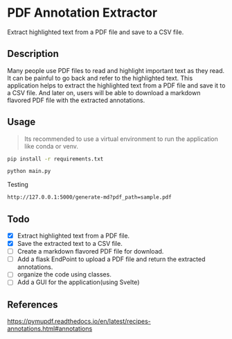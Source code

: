 # PDF Annotation Extractor

Extract highlighted text from a PDF file and save to a CSV file.

## Description

Many people use PDF files to read and highlight important text as they read. It can be painful to go back and refer to the highlighted text. This application helps to extract the highlighted text from a PDF file and save it to a CSV file. And later on, users will be able to download a markdown flavored PDF file with the extracted annotations. 

## Usage

> Its recommended to use a virtual environment to run the application like conda or venv.

```bash
pip install -r requirements.txt
```

```bash
python main.py
```

Testing 
```bash
http://127.0.0.1:5000/generate-md?pdf_path=sample.pdf
```

## Todo
- [x] Extract highlighted text from a PDF file.
- [x] Save the extracted text to a CSV file.
- [ ] Create a markdown flavored PDF file for download.
- [ ] Add a flask EndPoint to upload a PDF file and return the extracted annotations.
- [ ] organize the code using classes.
- [ ] Add a GUI for the application(using Svelte)

## References
https://pymupdf.readthedocs.io/en/latest/recipes-annotations.html#annotations